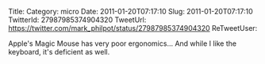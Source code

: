 Title: 
Category: micro
Date: 2011-01-20T07:17:10
Slug: 2011-01-20T07:17:10
TwitterId: 27987985374904320
TweetUrl: https://twitter.com/mark_philpot/status/27987985374904320
ReTweetUser: 

Apple's Magic Mouse has very poor ergonomics... And while I like the keyboard, it's deficient as well.